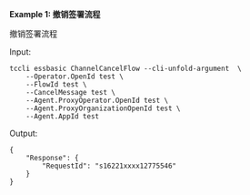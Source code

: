**Example 1: 撤销签署流程**

撤销签署流程

Input: 

```
tccli essbasic ChannelCancelFlow --cli-unfold-argument  \
    --Operator.OpenId test \
    --FlowId test \
    --CancelMessage test \
    --Agent.ProxyOperator.OpenId test \
    --Agent.ProxyOrganizationOpenId test \
    --Agent.AppId test
```

Output: 
```
{
    "Response": {
        "RequestId": "s16221xxxx12775546"
    }
}
```

